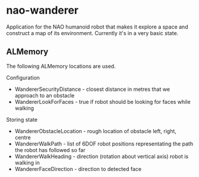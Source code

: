 nao-wanderer
============

Application for the NAO humanoid robot that makes it explore a space and
construct a map of its environment. Currently it's in a very basic state.

ALMemory
--------
The following ALMemory locations are used.

Configuration
* WandererSecurityDistance - closest distance in metres that we approach to an obstacle
* WandererLookForFaces - true if robot should be looking for faces while walking

Storing state
* WandererObstacleLocation - rough location of obstacle left, right, centre
* WandererWalkPath - list of 6DOF robot positions representating the path the robot has followed so far
* WandererWalkHeading - direction (rotation about vertical axis) robot is walking in
* WandererFaceDirection - direction to detected face

